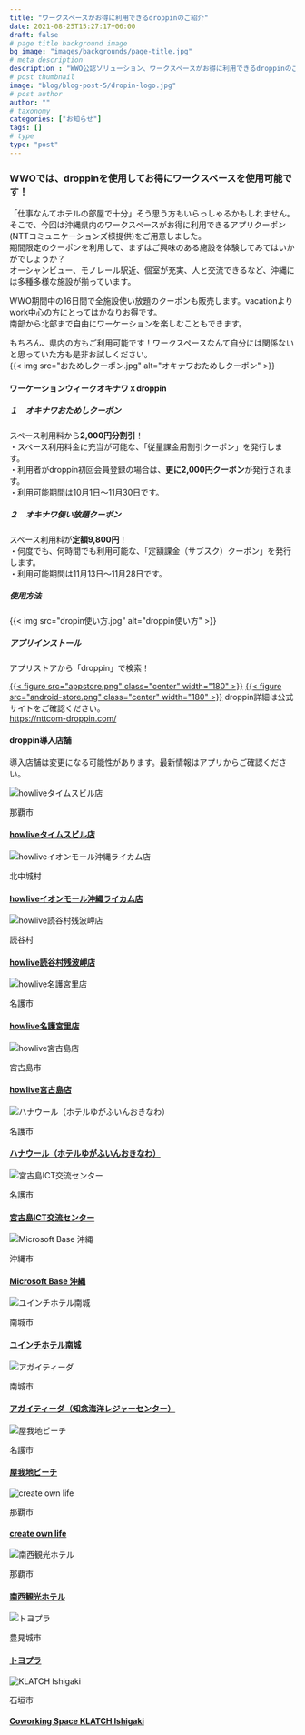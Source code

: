 ```yaml
---
title: "ワークスペースがお得に利用できるdroppinのご紹介"
date: 2021-08-25T15:27:17+06:00
draft: false
# page title background image
bg_image: "images/backgrounds/page-title.jpg"
# meta description
description : "WWO公認ソリューション、ワークスペースがお得に利用できるdroppinのご紹介。"
# post thumbnail
image: "blog/blog-post-5/dropin-logo.jpg"
# post author
author: ""
# taxonomy
categories: ["お知らせ"]
tags: []
# type
type: "post"
---
```


### WWOでは、droppinを使用してお得にワークスペースを使用可能です！
「仕事なんてホテルの部屋で十分」そう思う方もいらっしゃるかもしれません。  
そこで、今回は沖縄県内のワークスペースがお得に利用できるアプリクーポン(NTTコミュニケーションズ様提供)をご用意しました。  
期間限定のクーポンを利用して、まずはご興味のある施設を体験してみてはいかがでしょうか？  
オーシャンビュー、モノレール駅近、個室が充実、人と交流できるなど、沖縄には多種多様な施設が揃っています。  
  
WWO期間中の16日間で全施設使い放題のクーポンも販売します。vacationよりwork中心の方にとってはかなりお得です。  
南部から北部まで自由にワーケーションを楽しむこともできます。  
  
もちろん、県内の方もご利用可能です！ワークスペースなんて自分には関係ないと思っていた方も是非お試しください。  
{{< img src="おためしクーポン.jpg" alt="オキナワおためしクーポン" >}}
#### ワーケーションウィークオキナワｘdroppin
##### １　オキナワおためしクーポン
スペース利用料から**2,000円分割引**！  
・スペース利用料金に充当が可能な、「従量課金用割引クーポン」を発行します。  
・利用者がdroppin初回会員登録の場合は、**更に2,000円クーポン**が発行されます。  
・利用可能期間は10月1日～11月30日です。

##### ２　オキナワ使い放題クーポン
スペース利用料が**定額9,800円**！  
・何度でも、何時間でも利用可能な、「定額課金（サブスク）クーポン」を発行します。  
・利用可能期間は11月13日～11月28日です。

##### 使用方法
{{< img src="dropin使い方.jpg" alt="droppin使い方" >}}

##### アプリインストール
アプリストアから「droppin」で検索！

[{{< figure src="appstore.png" class="center" width="180" >}}](https://apps.apple.com/jp/app/id1530308628?mt=8)
[{{< figure src="android-store.png" class="center" width="180" >}}](https://play.google.com/store/apps/details?id=com.ntt.dropin&launch=true)
droppin詳細は公式サイトをご確認ください。  
https://nttcom-droppin.com/  
  
#### droppin導入店舗

<div class="row">
  <div class="col-12"><p>導入店舗は変更になる可能性があります。最新情報はアプリからご確認ください。</p></div>
  <div class="col-lg-4 col-sm-6">
    <div class="card">
      <div class="card-body">
        <div class="card-img position-relative">
            <img class="card-img-top rounded-0" src="howlive_timesbuilding.jpg" alt="howliveタイムスビル店">
        </div>
        <div class="card-body">
            <p><i class="ti-location-pin text-primary mr-2"></i>那覇市</p>
            <h4 class="card-title"><a href="https://howlive.jp/naha_timesbuilding">howliveタイムスビル店</a></h4>
        </div>
      </div>
    </div>
  </div>
  <div class="col-lg-4 col-sm-6">
    <div class="card">
      <div class="card-body">
        <div class="card-img position-relative">
            <img class="card-img-top rounded-0" src="howlive_rycom.jpg" alt="howliveイオンモール沖縄ライカム店">
        </div>
        <div class="card-body">
            <p><i class="ti-location-pin text-primary mr-2"></i>北中城村</p>
            <h4 class="card-title"><a href="https://howlive.jp/share-office/aeon_rycom">howliveイオンモール沖縄ライカム店</a></h4>
        </div>
      </div>
    </div>
  </div>
  <div class="col-lg-4 col-sm-6">
    <div class="card">
      <div class="card-body">
        <div class="card-img position-relative">
            <img class="card-img-top rounded-0" src="howlive_yomitan.jpg" alt="howlive読谷村残波岬店">
        </div>
        <div class="card-body">
            <p><i class="ti-location-pin text-primary mr-2"></i>読谷村</p>
            <h4 class="card-title"><a href="https://howlive.jp/share-office/yomitan_zampa">howlive読谷村残波岬店</a></h4>
        </div>
      </div>
    </div>
  </div>
  <div class="col-lg-4 col-sm-6">
    <div class="card">
      <div class="card-body">
        <div class="card-img position-relative">
            <img class="card-img-top rounded-0" src="howlive_nago.jpg" alt="howlive名護宮里店">
        </div>
        <div class="card-body">
            <p><i class="ti-location-pin text-primary mr-2"></i>名護市</p>
            <h4 class="card-title"><a href="https://howlive.jp/share-office/nago_miyazato">howlive名護宮里店</a></h4>
        </div>
      </div>
    </div>
  </div>
  <div class="col-lg-4 col-sm-6">
    <div class="card">
      <div class="card-body">
        <div class="card-img position-relative">
            <img class="card-img-top rounded-0" src="howlive_miyako.jpg" alt="howlive宮古島店">
        </div>
        <div class="card-body">
            <p><i class="ti-location-pin text-primary mr-2"></i>宮古島市</p>
            <h4 class="card-title"><a href="https://howlive.jp/share-office/nago_miyazato">howlive宮古島店</a></h4>
        </div>
      </div>
    </div>
  </div>
  <div class="col-lg-4 col-sm-6">
    <div class="card">
      <div class="card-body">
        <div class="card-img position-relative">
            <img class="card-img-top rounded-0" src="hanau-ru.jpg" alt="ハナウール（ホテルゆがふいんおきなわ）">
        </div>
        <div class="card-body">
            <p><i class="ti-location-pin text-primary mr-2"></i>名護市</p>
            <h4 class="card-title"><a href="https://www.yugaf.com/topics/detail.php?id=262">ハナウール（ホテルゆがふいんおきなわ）</a></h4>
        </div>
      </div>
    </div>
  </div>
  <div class="col-lg-4 col-sm-6">
    <div class="card">
      <div class="card-body">
        <div class="card-img position-relative">
            <img class="card-img-top rounded-0" src="miyakojima-ict.jpg" alt="宮古島ICT交流センター">
        </div>
        <div class="card-body">
            <p><i class="ti-location-pin text-primary mr-2"></i>名護市</p>
            <h4 class="card-title"><a href="https://iic-miyakojima.jimdofree.com/">宮古島ICT交流センター</a></h4>
        </div>
      </div>
    </div>
  </div>
  <div class="col-lg-4 col-sm-6">
    <div class="card">
      <div class="card-body">
        <div class="card-img position-relative">
            <img class="card-img-top rounded-0" src="microsoft-base.jpg" alt="Microsoft Base 沖縄">
        </div>
        <div class="card-body">
            <p><i class="ti-location-pin text-primary mr-2"></i>沖縄市</p>
            <h4 class="card-title"><a href="https://www.microsoft.com/ja-jp/events/azurebase/places/okinawa/">Microsoft Base 沖縄</a></h4>
        </div>
      </div>
    </div>
  </div>
  <div class="col-lg-4 col-sm-6">
    <div class="card">
      <div class="card-body">
        <div class="card-img position-relative">
            <img class="card-img-top rounded-0" src="yuinchi.jpg" alt="ユインチホテル南城">
        </div>
        <div class="card-body">
            <p><i class="ti-location-pin text-primary mr-2"></i>南城市</p>
            <h4 class="card-title"><a href="https://www.yuinchi.jp/lounge/">ユインチホテル南城</a></h4>
        </div>
      </div>
    </div>
  </div>
  <div class="col-lg-4 col-sm-6">
    <div class="card">
      <div class="card-body">
        <div class="card-img position-relative">
            <img class="card-img-top rounded-0" src="agaitida.jpg" alt="アガイティーダ">
        </div>
        <div class="card-body">
            <p><i class="ti-location-pin text-primary mr-2"></i>南城市</p>
            <h4 class="card-title"><a href="https://www.chinenmarine.co.jp/">アガイティーダ（知念海洋レジャーセンター）</a></h4>
        </div>
      </div>
    </div>
  </div>
  <div class="col-lg-4 col-sm-6">
    <div class="card">
      <div class="card-body">
        <div class="card-img position-relative">
            <img class="card-img-top rounded-0" src="yagaji.jpg" alt="屋我地ビーチ">
        </div>
        <div class="card-body">
            <p><i class="ti-location-pin text-primary mr-2"></i>名護市</p>
            <h4 class="card-title"><a href="http://yagaji-beach.com/">屋我地ビーチ</a></h4>
        </div>
      </div>
    </div>
  </div>
  <div class="col-lg-4 col-sm-6">
    <div class="card">
      <div class="card-body">
        <div class="card-img position-relative">
            <img class="card-img-top rounded-0" src="col.jpg" alt="create own life">
        </div>
        <div class="card-body">
            <p><i class="ti-location-pin text-primary mr-2"></i>那覇市</p>
            <h4 class="card-title"><a href="https://create-own-life.com/">create own life</a></h4>
        </div>
      </div>
    </div>
  </div>
  <div class="col-lg-4 col-sm-6">
    <div class="card">
      <div class="card-body">
        <div class="card-img position-relative">
            <img class="card-img-top rounded-0" src="nansei.jpg" alt="南西観光ホテル">
        </div>
        <div class="card-body">
            <p><i class="ti-location-pin text-primary mr-2"></i>那覇市</p>
            <h4 class="card-title"><a href="https://www.nansei-kanko.com/">南西観光ホテル</a></h4>
        </div>
      </div>
    </div>
  </div>
  <div class="col-lg-4 col-sm-6">
    <div class="card">
      <div class="card-body">
        <div class="card-img position-relative">
            <img class="card-img-top rounded-0" src="toyopla.png" alt="トヨプラ">
        </div>
        <div class="card-body">
            <p><i class="ti-location-pin text-primary mr-2"></i>豊見城市</p>
            <h4 class="card-title"><a href="https://toyopla.jp/">トヨプラ</a></h4>
        </div>
      </div>
    </div>
  </div>
  <div class="col-lg-4 col-sm-6">
    <div class="card">
      <div class="card-body">
        <div class="card-img position-relative">
            <img class="card-img-top rounded-0" src="klatch-ishigaki.jpg" alt="KLATCH Ishigaki">
        </div>
        <div class="card-body">
            <p><i class="ti-location-pin text-primary mr-2"></i>石垣市</p>
            <h4 class="card-title"><a href="https://workation-lab.com/">Coworking Space KLATCH Ishigaki</a></h4>
        </div>
      </div>
    </div>
  </div>
</div>
